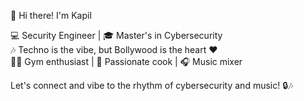 👋 Hi there! I'm Kapil

💻 Security Engineer | 🎓 Master's in Cybersecurity  
🎶 Techno is the vibe, but Bollywood is the heart ❤️  
🏋️‍♂️ Gym enthusiast | 🍳 Passionate cook | 🎧 Music mixer  

Let's connect and vibe to the rhythm of cybersecurity and music! 🔒🎶

